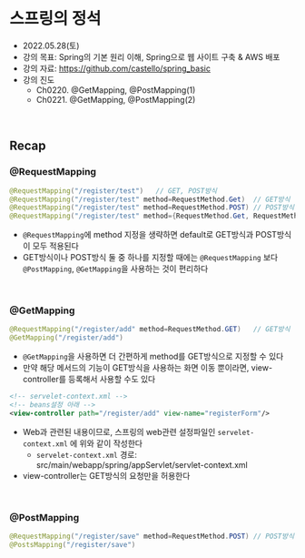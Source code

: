 # 스프링의 정석
- 2022.05.28(토)
- 강의 목표: Spring의 기본 원리 이해, Spring으로 웹 사이트 구축 & AWS 배포
- 강의 자료: https://github.com/castello/spring_basic
- 강의 진도 
	- Ch0220. @GetMapping, @PostMapping(1)
	- Ch0221. @GetMapping, @PostMapping(2)

<br>


## Recap
### @RequestMapping
```java
@RequestMapping("/register/test")	// GET, POST방식
@RequestMapping("/register/test" method=RequestMethod.Get)	// GET방식
@RequestMapping("/register/test" method=RequestMethod.POST)	// POST방식
@RequestMapping("/register/test" method={RequestMethod.Get, RequestMethod.POST}) // GET, POST방식
```
- `@RequestMapping`에 method 지정을 생략하면 default로 GET방식과 POST방식이 모두 적용된다
- GET방식이나 POST방식 둘 중 하나를 지정할 때에는 `@RequestMapping` 보다 `@PostMapping`, `@GetMapping`을 사용하는 것이 편리하다

<br>

### @GetMapping
```java
@RequestMapping("/register/add" method=RequestMethod.GET)	// GET방식 
@GetMapping("/register/add")
```
- `@GetMapping`을 사용하면 더 간편하게 method를 GET방식으로 지정할 수 있다
- 만약 해당 메서드의 기능이 GET방식을 사용하는 화면 이동 뿐이라면, view-controller를 등록해서 사용할 수도 있다
```xml
<!-- servelet-context.xml -->
<!-- beans설정 아래 -->
<view-controller path="/register/add" view-name="registerForm"/>
```
- Web과 관련된 내용이므로, 스프링의 web관련 설정파일인 `servelet-context.xml` 에 위와 같이 작성한다 
	- `servelet-context.xml` 경로: src/main/webapp/spring/appServlet/servlet-context.xml
- view-controller는 GET방식의 요청만을 허용한다 

<br>

### @PostMapping
```java
@RequestMapping("/register/save" method=RequestMethod.POST)	// POST방식
@PostsMapping("/register/save")
```